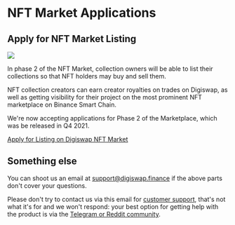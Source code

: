 # NFT Market Applications

## Apply for NFT Market Listing

![](<../.gitbook/assets/nft masthead.png>)

In phase 2 of the NFT Market, collection owners will be able to list their collections so that NFT holders may buy and sell them.

NFT collection creators can earn creator royalties on trades on Digiswap, as well as getting visibility for their project on the most prominent NFT marketplace on Binance Smart Chain.

We're now accepting applications for Phase 2 of the Marketplace, which was be released in Q4 2021.

[Apply for Listing on Digiswap NFT Market](https://docs.google.com/forms/d/e/1FAIpQLSdLjOEiJT4s8No2QT2TKknuUSlVMndARFgng4MDJMsoFQjR-A/viewform)

## Something else

You can shoot us an email at support@digiswap.finance if the above parts don't cover your questions.

Please don't try to contact us via this email for [customer support](customer-support.md), that's not what it's for and we won't respond: your best option for getting help with the product is via the [Telegram or Reddit community](telegram.md).
